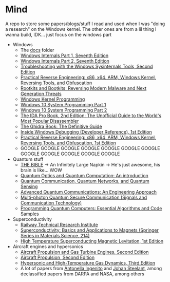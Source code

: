 # Mind
A repo to store some papers/blogs/stuff I read and used when I was "doing a research" on the Windows kernel. The other ones are from a lil thing I wanna build, IDK... just focus on the windows part

- Windows
  - The [docs](./docs/README.md) folder
  - [Windows Internals Part 1, Seventh Edition](https://www.amazon.es/Windows-Internals-Part-architecture-management-ebook/dp/B0711FDMRR)
  - [Windows Internals Part 2, Seventh Edition](https://www.amazon.es/Windows-Internals-Mark-Russinovich/dp/0135462401)
  - [Troubleshooting with the Windows Sysinternals Tools, Second Edition](https://www.amazon.com/Troubleshooting-Windows-Sysinternals-Tools-Russinovich-ebook/dp/B01MAU3YND)
  - [Practical Reverse Engineering: x86, x64, ARM, Windows Kernel, Reversing Tools, and Obfuscation](https://www.amazon.es/Practical-Reverse-Engineering-Reversing-Obfuscation-ebook/dp/B00IA22R2Y)
  - [Rootkits and Bootkits: Reversing Modern Malware and Next Generation Threats](https://www.amazon.es/Rootkits-Bootkits-Reversing-Malware-Generation/dp/1593277164)
  - [Windows Kernel Programming](https://www.amazon.com/Windows-Kernel-Programming-Pavel-Yosifovich-ebook/dp/B0BWWWG5ZV/?_encoding=UTF8&pd_rd_w=SyZMn&content-id=amzn1.sym.ed85217c-14c9-4aa0-b248-e47393e2ce12&pf_rd_p=ed85217c-14c9-4aa0-b248-e47393e2ce12&pf_rd_r=144-6711204-0334543&pd_rd_wg=ny0tj&pd_rd_r=bbf246c5-988b-4207-ae08-1bb11d488067&ref_=aufs_ap_sc_dsk)
  - [Windows 10 System Programming Part 1](https://www.amazon.com/Windows-10-System-Programming-Part/dp/B086Y6M7LH/?_encoding=UTF8&pd_rd_w=SyZMn&content-id=amzn1.sym.ed85217c-14c9-4aa0-b248-e47393e2ce12&pf_rd_p=ed85217c-14c9-4aa0-b248-e47393e2ce12&pf_rd_r=144-6711204-0334543&pd_rd_wg=ny0tj&pd_rd_r=bbf246c5-988b-4207-ae08-1bb11d488067&ref_=aufs_ap_sc_dsk)
  - [Windows 10 System Programming Part 2](https://www.amazon.com/Windows-10-System-Programming-Part/dp/B09GJKKBZP/?_encoding=UTF8&pd_rd_w=SyZMn&content-id=amzn1.sym.ed85217c-14c9-4aa0-b248-e47393e2ce12&pf_rd_p=ed85217c-14c9-4aa0-b248-e47393e2ce12&pf_rd_r=144-6711204-0334543&pd_rd_wg=ny0tj&pd_rd_r=bbf246c5-988b-4207-ae08-1bb11d488067&ref_=aufs_ap_sc_dsk)
  - [The IDA Pro Book, 2nd Edition: The Unofficial Guide to the World's Most Popular Disassembler](https://www.amazon.es/IDA-Pro-Book-Unofficial-Disassembler/dp/1593272898)
  - [The Ghidra Book: The Definitive Guide](https://www.amazon.es/Ghidra-Book-Definitive-Guide-English-ebook/dp/B0852N9Y4Q)
  - [Inside Windows Debugging (Developer Reference), 1st Edition](https://www.amazon.com/Inside-Windows-Debugging-Developer-Reference/dp/0735662789)
  - [Practical Reverse Engineering: x86, x64, ARM, Windows Kernel, Reversing Tools, and Obfuscation, 1st Edition](https://www.amazon.com/Practical-Reverse-Engineering-Reversing-Obfuscation/dp/1118787315)
  - GOOGLE GOOGLE GOOGLE GOOGLE GOOGLE GOOGLE GOOGLE GOOGLE GOOGLE GOOGLE GOOGLE GOOGLE
- Quantum stuff
  - [THE BIBLE](https://venhance.github.io/napkin/Napkin.pdf) -> An Infinitely Large Napkin -> He's just awesome, his brain is like... WOW
  - [Quantum Optics and Quantum Computation: An introduction](https://www.amazon.es/Quantum-Optics-Computation-introduction-ebooks/dp/0750327138)
  - [Quantum Communication, Quantum Networks, and Quantum Sensing](https://www.amazon.com/-/es/Ivan-B-Djordjevic/dp/012822942X)
  - [Advanced Quantum Communications: An Engineering Approach](https://www.amazon.com/Advanced-Quantum-Communications-Engineering-Approach/dp/1118002369)
  - [Multi-photon Quantum Secure Communication (Signals and Communication Technology)](https://www.amazon.es/Multi-photon-Quantum-Communication-Signals-Technology/dp/9811086176)
  - [Programming Quantum Computers: Essential Algorithms and Code Samples](https://www.amazon.es/Programming-Quantum-Computers-Essential-Algorithms/dp/1492039683)
- Superconductivity
  - [Railway Technical Research Institute](https://www.rtri.or.jp/eng/)
  - [Superconductivity: Basics and Applications to Magnets (Springer Series in Materials Science, 214)](https://www.amazon.com/Superconductivity-Applications-Magnets-Springer-Materials/dp/3319384872)
  - [High Temperature Superconducting Magnetic Levitation, 1st Edition](https://www.amazon.com/High-Temperature-Superconducting-Magnetic-Levitation/dp/3110538180)
- Aircraft engines and hypersonics
  - [Aircraft Propulsion and Gas Turbine Engines, Second Edition](https://www.amazon.com/Aircraft-Propulsion-Gas-Turbine-Engines/dp/1466595167)
  - [Aircraft Propulsion, Second Edition](https://www.amazon.com/Aircraft-Propulsion-Saeed-Farokhi/dp/1118806778)
  - [Hypersonic and High-Temperature Gas Dynamics, Third Edition](https://www.amazon.com/Hypersonic-High-Temperature-Dynamics-Aiaa-Education/dp/1624105149)
  - A lot of papers from [Antonella Ingenito](https://www.researchgate.net/profile/Antonella-Ingenito) and [Johan Steelant](https://www.researchgate.net/profile/Johan-Steelant), among declassified papers from DARPA and NASA, among others



